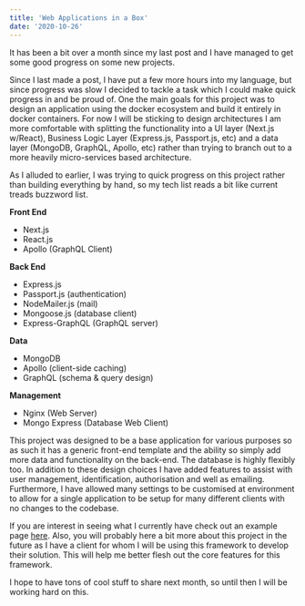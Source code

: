 ```yaml
---
title: 'Web Applications in a Box'
date: '2020-10-26'
---
```


It has been a bit over a month since my last post and I have managed to get some good progress on some new projects.

Since I last made a post, I have put a few more hours into my language, but since progress was slow I decided to tackle a task which I could make quick progress in and be proud of. One the main goals for this project was to design an application using the docker ecosystem and build it entirely in docker containers. For now I will be sticking to design architectures I am more comfortable with splitting the functionality into a UI layer (Next.js w/React), Business Logic Layer (Express.js, Passport.js, etc) and a data layer (MongoDB, GraphQL, Apollo, etc) rather than trying to branch out to a more heavily micro-services based architecture.

As I alluded to earlier, I was trying to quick progress on this project rather than building everything by hand, so my tech list reads a bit like current treads buzzword list.

**Front End**
- Next.js
- React.js
- Apollo (GraphQL Client)

**Back End**
- Express.js
- Passport.js (authentication)
- NodeMailer.js (mail)
- Mongoose.js (database client)
- Express-GraphQL (GraphQL server)

**Data**
- MongoDB
- Apollo (client-side caching)
- GraphQL (schema & query design)

**Management**
- Nginx (Web Server)
- Mongo Express (Database Web Client)

This project was designed to be a base application for various purposes so as such it has a generic front-end template and the ability so simply add more data and functionality on the back-end. The database is highly flexibly too. In addition to these design choices I have added features to assist with user management, identification, authorisation and well as emailing. Furthermore, I have allowed many settings to be customised at environment to allow for a single application to be setup for many different clients with no changes to the codebase.

If you are interest in seeing what I currently have check out an example page <a href="https://example.zyrn.dev">here</a>. Also, you will probably here a bit more about this project in the future as I have a client for whom I will be using this framework to develop their solution. This will help me better flesh out the core features for this framework.

I hope to have tons of cool stuff to share next month, so until then I will be working hard on this.